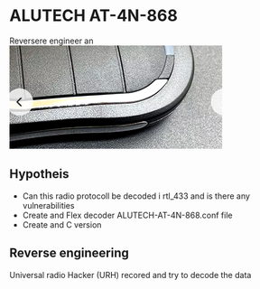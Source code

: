 # ALUTECH AT-4N-868
Reversere engineer an ![AT-4N-868](AT-4N-868.png)


## Hypotheis
* Can this radio protocoll be decoded i rtl_433 and is there any vulnerabilities 
* Create and Flex decoder ALUTECH-AT-4N-868.conf file 
* Create and C version 

## Reverse engineering
Universal radio Hacker (URH) recored and try to decode the data 
